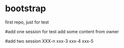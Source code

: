 # bootstrap
first repo, just for test

#add one session for test
add some content from owner

#add two session
XXX-n
xxx-3
xxx-4
xxx-5
